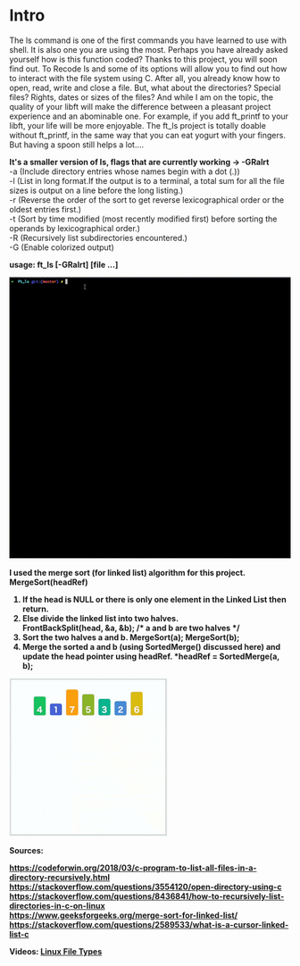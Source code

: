 <strong><h1>Intro</h1></strong>

The ls command is one of the first commands you have learned to use with shell. It is
also one you are using the most. Perhaps you have already asked yourself how is this
function coded? Thanks to this project, you will soon find out.
To Recode ls and some of its options will allow you to find out how to interact with
the file system using C. After all, you already know how to open, read, write and close a
file. But, what about the directories? Special files? Rights, dates or sizes of the files?
And while I am on the topic, the quality of your libft will make the difference
between a pleasant project experience and an abominable one. For example, if you add
ft_printf to your libft, your life will be more enjoyable. The ft_ls project is totally
doable without ft_printf, in the same way that you can eat yogurt with your fingers.
But having a spoon still helps a lot....

<strong style="underline">It's a smaller version of ls, flags that are currently working -> -GRalrt</strong>
<br>
-a (Include directory entries whose names begin with a dot (.))
<br>
-l (List in long format.If the output is to a terminal, a total sum for all the file sizes is output on a line before the long listing.)
<br>
-r (Reverse the order of the sort to get reverse lexicographical order or the oldest entries first.)
<br>
-t (Sort by time modified (most recently modified first) before sorting the operands by lexicographical order.)
<br>
-R (Recursively list subdirectories encountered.)
<br>
-G (Enable colorized output)

<strong>usage: ft_ls [-GRalrt] [file ...]</storng>

![](gif/ft_ls.gif)

I used the merge sort (for linked list) algorithm for this project. <br>
MergeSort(headRef)<br>
1) If the head is NULL or there is only one element in the Linked List 
    then return.
2) Else divide the linked list into two halves.  
      FrontBackSplit(head, &a, &b); /* a and b are two halves */
3) Sort the two halves a and b.
      MergeSort(a);
      MergeSort(b);
4) Merge the sorted a and b (using SortedMerge() discussed here) 
   and update the head pointer using headRef.
     *headRef = SortedMerge(a, b);
     
![](gif/merge-sort.gif)

<strong>Sources</strong>:

https://codeforwin.org/2018/03/c-program-to-list-all-files-in-a-directory-recursively.html<br>
https://stackoverflow.com/questions/3554120/open-directory-using-c<br>
https://stackoverflow.com/questions/8436841/how-to-recursively-list-directories-in-c-on-linux<br>
https://www.geeksforgeeks.org/merge-sort-for-linked-list/<br>
https://stackoverflow.com/questions/2589533/what-is-a-cursor-linked-list-c<br>

Videos:
<a href="https://www.youtube.com/watch?v=7KTk8NVB1N8">Linux File Types</a>

